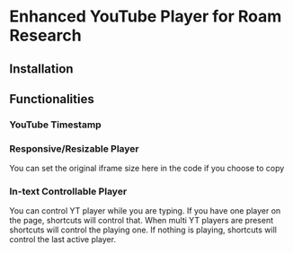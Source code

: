 # Enhanced YouTube Player for Roam Research

## Installation 

## Functionalities  

### YouTube Timestamp 

### Responsive/Resizable Player 
You can set the original iframe size here in the code if you choose to copy 



### In-text Controllable Player
You can control YT player while you are typing. If you have one player on the page, shortcuts will control that. When multi YT players are present shortcuts will control the playing one. If nothing is playing, shortcuts will control the last active player. 

